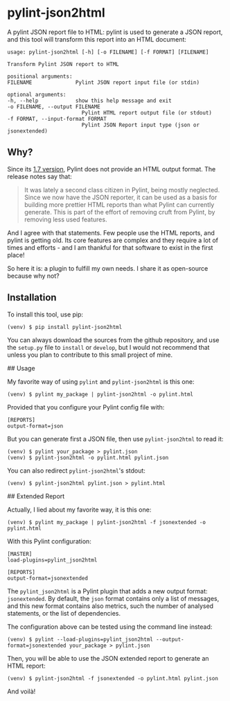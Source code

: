 # pylint-json2html

A pylint JSON report file to HTML: pylint is used to generate a JSON report,
and this tool will transform this report into an HTML document:

    usage: pylint-json2html [-h] [-o FILENAME] [-f FORMAT] [FILENAME]

    Transform Pylint JSON report to HTML

    positional arguments:
    FILENAME              Pylint JSON report input file (or stdin)

    optional arguments:
    -h, --help            show this help message and exit
    -o FILENAME, --output FILENAME
                            Pylint HTML report output file (or stdout)
    -f FORMAT, --input-format FORMAT
                            Pylint JSON Report input type (json or jsonextended)

## Why?

Since its [1.7 version](https://pylint.readthedocs.io/en/latest/whatsnew/1.7.html#removed-changes),
Pylint does not provide an HTML output format. The release notes say that:

> It was lately a second class citizen in Pylint, being mostly neglected.
> Since we now have the JSON reporter, it can be used as a basis for building
> more prettier HTML reports than what Pylint can currently generate.
> This is part of the effort of removing cruft from Pylint, by removing less
> used features.

And I agree with that statements. Few people use the HTML reports, and pylint
is getting old. Its core features are complex and they require a lot of times
and efforts - and I am thankful for that software to exist in the first place!

So here it is: a plugin to fulfill my own needs. I share it as open-source
because why not?

## Installation

To install this tool, use pip:

    (venv) $ pip install pylint-json2html

You can always download the sources from the github repository, and use the
`setup.py` file to `install` or `develop`, but I would not recommend that
unless you plan to contribute to this small project of mine.

## Usage

My favorite way of using `pylint` and `pylint-json2html` is this one:

    (venv) $ pylint my_package | pylint-json2html -o pylint.html

Provided that you configure your Pylint config file with:

    [REPORTS]
    output-format=json

But you can generate first a JSON file, then use `pylint-json2html` to read it:

    (venv) $ pylint your_package > pylint.json
    (venv) $ pylint-json2html -o pylint.html pylint.json

You can also redirect `pylint-json2html`'s stdout:

    (venv) $ pylint-json2html pylint.json > pylint.html

## Extended Report

Actually, I lied about my favorite way, it is this one:

    (venv) $ pylint my_package | pylint-json2html -f jsonextended -o pylint.html

With this Pylint configuration:

    [MASTER]
    load-plugins=pylint_json2html

    [REPORTS]
    output-format=jsonextended

The `pylint_json2html` is a Pylint plugin that adds a new output format:
`jsonextended`. By default, the `json` format contains only a list of messages,
and this new format contains also metrics, such the number of analysed
statements, or the list of dependencies.

The configuration above can be tested using the command line instead:

    (venv) $ pylint --load-plugins=pylint_json2html --output-format=jsonextended your_package > pylint.json

Then, you will be able to use the JSON extended report to generate an HTML
report:

    (venv) $ pylint-json2html -f jsonextended -o pylint.html pylint.json

And voilà!
